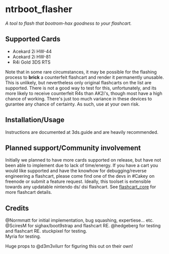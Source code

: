 # ntrboot_flasher
_A tool to flash that bootrom-hax goodness to your flashcart._

## Supported Cards
 - Acekard 2i HW-44
 - Acekard 2i HW-81
 - R4i Gold 3DS RTS

Note that in some rare circumstances, it may be possible for the flashing
process to **brick** a counterfeit flashcart and render it permanently
unusable. This is unlikely, but nevertheless only original flashcarts on the
list are supported. There is not a good way to test for this, unfortunately,
and its more likely to receive counterfeit R4s than AK2i's, though most have a 
high chance of working. There's just too much variance in these devices to 
gurantee any chance of certainty. As such, use at your own risk.

## Installation/Usage
Instructions are documented at 3ds.guide and are heavily recommended.

## Planned support/Community involvement
Initially we planned to have more cards supported on release, but have not been 
able to implement due to lack of time/energy. If you have a cart you would like
supported and have the knowhow for debugging/reverse engineering a flashcart,
please come find one of the devs in #Cakey on freenode or submit a feature 
request. Ideally, this toolset is extensible towards any updatable nintendo ds/
dsi flashcart. See [flashcart_core](https://github.com/kitling/flashcart_core) 
for more flashcart details. 

## Credits
@Normmatt for initial implementation, bug squashing, expertiese... etc.  
@SciresM for sighax/boot9strap and flashcart RE.
@hedgeberg for testing and flashcart RE.
stuckpixel for testing.  
Myria for testing.  

Huge props to @d3m3vilurr for figuring this out on their own!
